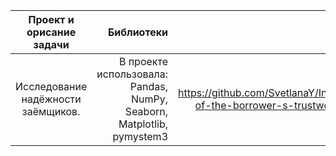  
 
 
|  Проект и орисание задачи | Библиотеки |  |
| :---------------------------: | ---------------------: |:---------------------------:|
| Исследование надёжности заёмщиков. | В проекте использовала: Pandas, NumPy, Seaborn, Matplotlib, pymystem3 | https://github.com/SvetlanaY/Investigation-of-the-borrower-s-trustworthiness |

<!--
**SvetlanaY/SvetlanaY** is a ✨ _special_ ✨ repository because its `README.md` (this file) appears on your GitHub profile.

Here are some ideas to get you started:

- 🔭 I’m currently working on ...
- 🌱 I’m currently learning ...
- 👯 I’m looking to collaborate on ...
- 🤔 I’m looking for help with ...
- 💬 Ask me about ...
- 📫 How to reach me: ...
- 😄 Pronouns: ...
- ⚡ Fun fact: ...
-->
